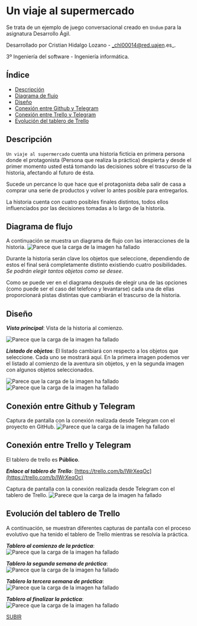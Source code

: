 <a name="top"></a>
# Un viaje al supermercado

Se trata de un ejemplo de juego conversacional creado en `Undum` para la asignatura Desarrollo Ágil.


Desarrollado por Cristian Hidalgo Lozano - _chl00014@red.uajen.es_.


3º Ingeniería del software - Ingeniería informática.


## Índice
* [Descripción](#descripcion)
* [Diagrama de flujo](#diagrama)
* [Diseño](#diseno)
* [Conexión entre Github y Telegram](#conexion_git)
* [Conexión entre Trello y Telegram](#conexion_trello)
* [Evolución del tablero de Trello](#evolucion)

<a name="descripcion"></a>
## Descripción

`Un viaje al supermercado` cuenta una historia ficticia en primera persona donde el protagonista (Persona que realiza la práctica) despierta y desde el primer momento usted está tomando las decisiones sobre el trascurso de la historia, afectando al futuro de ésta.


Sucede un percance lo que hace que el protagonista deba salir de casa a comprar una serie de productos y volver lo antes posible para entregarlos.


La historia cuenta con cuatro posibles finales distintos, todos ellos influenciados por las decisiones tomadas a lo largo de la historia.

<a name="diagrama"></a>
## Diagrama de flujo

A continuación se muestra un diagrama de flujo con las interacciones de la historia.
![Parece que la carga de la imagen ha fallado](/imagenes/diagrama.png "Diagrama de flujo")

Durante la historia serán clave los objetos que seleccione, dependiendo de estos el final será completamente distinto existiendo cuatro posibilidades. _Se podrán elegir tantos objetos como se desee_.


Como se puede ver en el diagrama después de elegir una de las opciones (como puede ser el caso del telefono y levantarse) cada una de ellas proporcionará pistas distintas que cambiarán el trascurso de la historia.

<a name="diseno"></a>
## Diseño

___Vista principal___: Vista de la historia al comienzo.

![Parece que la carga de la imagen ha fallado](/imagenes/diseno.png "Diseño vista principal")

___Listado de objetos___: El listado cambiará con respecto a los objetos que seleccione. Cada uno se mostrará aquí. En la primera imagen podemos ver el listado al comienzo de la aventura sin objetos, y en la segunda imagen con algunos objetos seleccionados.

![Parece que la carga de la imagen ha fallado](/imagenes/listado.png "Listado sin objetos")
![Parece que la carga de la imagen ha fallado](/imagenes/listado2.png "Listado con objetos")
<a name="conexion_git"></a>
## Conexión entre Github y Telegram

Captura de pantalla con la conexión realizada desde Telegram con el proyecto en GitHub.
![Parece que la carga de la imagen ha fallado](/imagenes/githubTelegram.png "Conexión entre Telegram y Github")

<a name="conexion_trello"></a>
## Conexión entre Trello y Telegram

El tablero de trello es __Público__.

___Enlace al tablero de Trello___: [https://trello.com/b/lWrXeqOc](https://trello.com/b/lWrXeqOc)

Captura de pantalla con la conexión realizada desde Telegram con el tablero de Trello.
![Parece que la carga de la imagen ha fallado](/imagenes/trelloTelegram.png "Conexión entre Telegram y Trello")

<a name="evolucion"></a>
## Evolución del tablero de Trello

A continuación, se muestran diferentes capturas de pantalla con el proceso evolutivo que ha tenido el tablero de Trello mientras se resolvía la práctica.

___Tablero al comienzo de la práctica___:
![Parece que la carga de la imagen ha fallado](/imagenes/inicio.png "Tablero al inicio")

___Tablero la segunda semana de práctica___:
![Parece que la carga de la imagen ha fallado](/imagenes/medio.png "Tablero la segunda semana")

___Tablero la tercera semana de práctica___:
![Parece que la carga de la imagen ha fallado](/imagenes/medio2.png "Tablero la tercera semana")

___Tablero al finalizar la práctica___:
![Parece que la carga de la imagen ha fallado](/imagenes/.png "Tablero al finalizar")


[SUBIR](#top)
